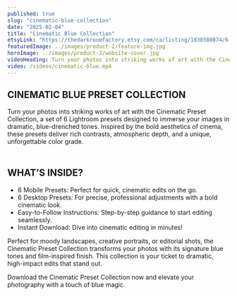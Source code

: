 ```yaml
---
published: true
slug: "cinematic-blue-collection"
date: "2025-02-04"
title: "Cinematic Blue Collection"
etsyLink: "https://thedarkroomfactory.etsy.com/ca/listing/1838508074/6-lightroom-presets-cinematic-blue"
featuredImage: ../images/product-2/feature-img.jpg
heroImage: ../images/product-2/website-cover.jpg
videoHeading: Turn your photos into striking works of art with the Cinematic Preset Collection
video: /videos/cinematic-blue.mp4
---
```

## CINEMATIC BLUE PRESET COLLECTION

Turn your photos into striking works of art with the Cinematic Preset Collection, a set of 6 Lightroom presets designed to immerse your images in dramatic, blue-drenched tones. Inspired by the bold aesthetics of cinema, these presets deliver rich contrasts, atmospheric depth, and a unique, unforgettable color grade.
<div style="margin-top: 50px;"></div>

## WHAT’S INSIDE?

- 6 Mobile Presets: Perfect for quick, cinematic edits on the go.
- 6 Desktop Presets: For precise, professional adjustments with a bold cinematic look.
- Easy-to-Follow Instructions: Step-by-step guidance to start editing seamlessly.
- Instant Download: Dive into cinematic editing in minutes!

Perfect for moody landscapes, creative portraits, or editorial shots, the Cinematic Preset Collection transforms your photos with its signature blue tones and film-inspired finish. This collection is your ticket to dramatic, high-impact edits that stand out.

Download the Cinematic Preset Collection now and elevate your photography with a touch of blue magic.